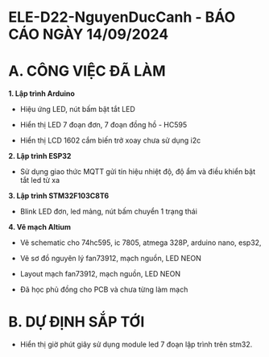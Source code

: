 # ELE-D22-NguyenDucCanh - BÁO CÁO NGÀY 14/09/2024

# A. CÔNG VIỆC ĐÃ LÀM

**1. Lập trình Arduino**

- Hiệu ứng LED, nút bấm bật tắt LED

- Hiển thị LED 7 đoạn đơn, 7 đoạn đồng hồ - HC595

- Hiển thị LCD 1602 cắm biến trở xoay chưa sử dụng i2c

**2. Lập trình ESP32**

- Sử dụng giao thức MQTT gửi tín hiệu nhiệt độ, độ ẩm và điều khiển bật tắt led từ xa


**3. Lập trình STM32F103C8T6**

- Blink LED đơn, led mảng, nút bấm chuyển 1 trạng thái

**4. Vẽ mạch Altium**

- Vẽ schematic cho 74hc595, ic 7805, atmega 328P, arduino nano, esp32, 

- Vẽ sơ đồ nguyên lý fan73912, mạch nguồn, LED NEON

- Layout mạch fan73912, mạch nguồn, LED NEON

- Đã học phủ đồng cho PCB và chưa từng làm mạch 

# B. DỰ ĐỊNH SẮP TỚI

- Hiển thị giờ phút giây sử dụng module led 7 đoạn lập trình trên stm32.